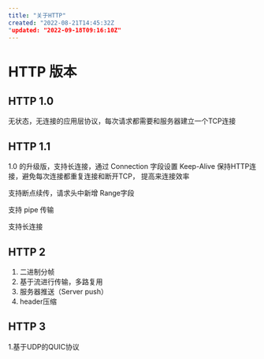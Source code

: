 ```yaml
---
title: "关于HTTP"
created: "2022-08-21T14:45:32Z
"updated: "2022-09-18T09:16:10Z"
---
```

# HTTP 版本

## HTTP 1.0

无状态，无连接的应用层协议，每次请求都需要和服务器建立一个TCP连接



## HTTP 1.1

1.0 的升级版，支持长连接，通过 Connection 字段设置 Keep-Alive 保持HTTP连接，避免每次连接都重复连接和断开TCP， 提高来连接效率

支持断点续传，请求头中新增 Range字段

支持 pipe 传输

支持长连接

## HTTP 2

1. 二进制分帧
2. 基于流进行传输，多路复用
3. 服务器推送（Server push）
4. header压缩

## HTTP 3

1.基于UDP的QUIC协议

